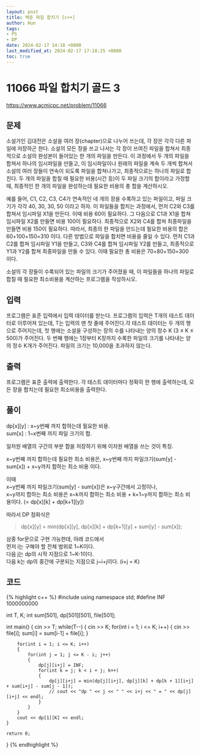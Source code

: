 ```yaml
---
layout: post
title: 백준 파일 합치기 [c++]
author: Hun
tags:
- PS
- DP
date: 2024-02-17 14:18 +0800
last_modified_at: 2024-02-17 17:18:25 +0800
toc: true
---
```


# 11066 파일 합치기 골드 3
https://www.acmicpc.net/problem/11066

## 문제
소설가인 김대전은 소설을 여러 장(chapter)으로 나누어 쓰는데, 각 장은 각각 다른 파일에 저장하곤 한다. 소설의 모든 장을 쓰고 나서는 각 장이 쓰여진 파일을 합쳐서 최종적으로 소설의 완성본이 들어있는 한 개의 파일을 만든다. 이 과정에서 두 개의 파일을 합쳐서 하나의 임시파일을 만들고, 이 임시파일이나 원래의 파일을 계속 두 개씩 합쳐서 소설의 여러 장들이 연속이 되도록 파일을 합쳐나가고, 최종적으로는 하나의 파일로 합친다. 두 개의 파일을 합칠 때 필요한 비용(시간 등)이 두 파일 크기의 합이라고 가정할 때, 최종적인 한 개의 파일을 완성하는데 필요한 비용의 총 합을 계산하시오.

예를 들어, C1, C2, C3, C4가 연속적인 네 개의 장을 수록하고 있는 파일이고, 파일 크기가 각각 40, 30, 30, 50 이라고 하자. 이 파일들을 합치는 과정에서, 먼저 C2와 C3를 합쳐서 임시파일 X1을 만든다. 이때 비용 60이 필요하다. 그 다음으로 C1과 X1을 합쳐 임시파일 X2를 만들면 비용 100이 필요하다. 최종적으로 X2와 C4를 합쳐 최종파일을 만들면 비용 150이 필요하다. 따라서, 최종의 한 파일을 만드는데 필요한 비용의 합은 60+100+150=310 이다. 다른 방법으로 파일을 합치면 비용을 줄일 수 있다. 먼저 C1과 C2를 합쳐 임시파일 Y1을 만들고, C3와 C4를 합쳐 임시파일 Y2를 만들고, 최종적으로 Y1과 Y2를 합쳐 최종파일을 만들 수 있다. 이때 필요한 총 비용은 70+80+150=300 이다.

소설의 각 장들이 수록되어 있는 파일의 크기가 주어졌을 때, 이 파일들을 하나의 파일로 합칠 때 필요한 최소비용을 계산하는 프로그램을 작성하시오.

## 입력
프로그램은 표준 입력에서 입력 데이터를 받는다. 프로그램의 입력은 T개의 테스트 데이터로 이루어져 있는데, T는 입력의 맨 첫 줄에 주어진다.각 테스트 데이터는 두 개의 행으로 주어지는데, 첫 행에는 소설을 구성하는 장의 수를 나타내는 양의 정수 K (3 ≤ K ≤ 500)가 주어진다. 두 번째 행에는 1장부터 K장까지 수록한 파일의 크기를 나타내는 양의 정수 K개가 주어진다. 파일의 크기는 10,000을 초과하지 않는다.

## 출력
프로그램은 표준 출력에 출력한다. 각 테스트 데이터마다 정확히 한 행에 출력하는데, 모든 장을 합치는데 필요한 최소비용을 출력한다.

## 풀이

dp[x][y] : x~y번째 까지 합하는데 필요한 비용.<br />
sum[x] : 1~x번째 까지 파일 크기의 합.

일차원 배열의 구간의 부분 합을 저장하기 위해 이차원 배열을 쓰는 것이 특징.

x~y번째 까지 합하는데 필요한 최소 비용은, x~y번째 까지 파일크기(sum[y] - sum[x]) + x~y까지 합하는 최소 비용 이다.<br />

이때<br />
x~y번째 까지 파일크기(sum[y] - sum[x])은 x~y구간에서 고정이나,<br />
x~y까지 합하는 최소 비용은 x~k까지 합하는 최소 비용 + k+1~y까지 합하는 최소 비용이다. (= dp[x][k] + dp[k+1][y])<br />

따라서 DP 점화식은
> dp[x][y] = min(dp[x][y], dp[x][k] + dp[k+1][y] + sum[y] - sum[x]);

삼중 for문으로 구현 가능한데, 아래 코드에서<br />
먼저 i는 구해야 할 전체 범위로 1~K이다.<br />
다음 j는 dp의 시작 지점으로 1~K-1이다. <br />
다음 k는 dp의 중간에 구분되는 지점으로 j~i+j이다. (i+j = K)


## 코드
{% highlight c++ %}
#include <iostream>
using namespace std;
#define INF 1000000000

int T, K;
int sum[501], dp[501][501], file[501];

int main()
{
    cin >> T;
    while(T--)
    {
        cin >> K;
        for(int i = 1; i <= K; i++)
        {
            cin >> file[i];
            sum[i] = sum[i-1] + file[i];
        }

        for(int i = 1; i <= K; i++)
        {
            for(int j = 1; j <= K - i; j++)
            {
                dp[j][i+j] = INF;
                for(int k = j; k < i + j; k++)
                {
                    dp[j][i+j] = min(dp[j][i+j], dp[j][k] + dp[k + 1][i+j] + sum[i+j] - sum[j - 1]);
                    // cout << "dp " << j << " " << i+j << " = " << dp[j][i+j] << endl;
                }
            }
        }
        cout << dp[1][K] << endl;
    }

    return 0;
}
{% endhighlight %}